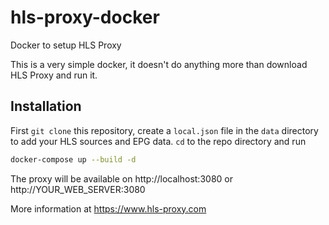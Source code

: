 # hls-proxy-docker
Docker to setup HLS Proxy

This is a very simple docker, it doesn't do anything more than download HLS Proxy and run it.

## Installation

First `git clone` this repository, create a `local.json` file in the `data` directory to add your HLS sources and EPG data. 
`cd` to the repo directory and run
```bash
docker-compose up --build -d
```

The proxy will be available on http://localhost:3080 or http://YOUR_WEB_SERVER:3080

More information at https://www.hls-proxy.com
